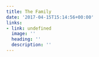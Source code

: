 ```yaml
---
title: The Family
date: '2017-04-15T15:14:56+00:00'
links:
- link: undefined
  image: ''
  heading: ''
  description: ''
---
```

